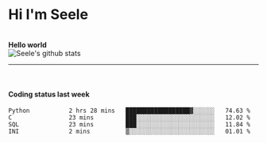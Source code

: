 <h1>Hi I'm Seele</h1>
<br>
<b> Hello world</b>
<br>
<img src="https://github-readme-stats.vercel.app/api?username=Seele0oO&show_icons=true&icon_color=0366d6&bg_color=ffffff&hide_title=true&hide=contribs&include_all_commits=true" alt="Seele's github stats"/>
<hr>
<br>
<h4>Coding status last week </h4>

<!--START_SECTION:waka-->
```text
Python           2 hrs 28 mins   ██████████████████▓░░░░░░   74.63 % 
C                23 mins         ███░░░░░░░░░░░░░░░░░░░░░░   12.02 % 
SQL              23 mins         ███░░░░░░░░░░░░░░░░░░░░░░   11.84 % 
INI              2 mins          ▒░░░░░░░░░░░░░░░░░░░░░░░░   01.01 % 
```
<!--END_SECTION:waka-->
<br>

